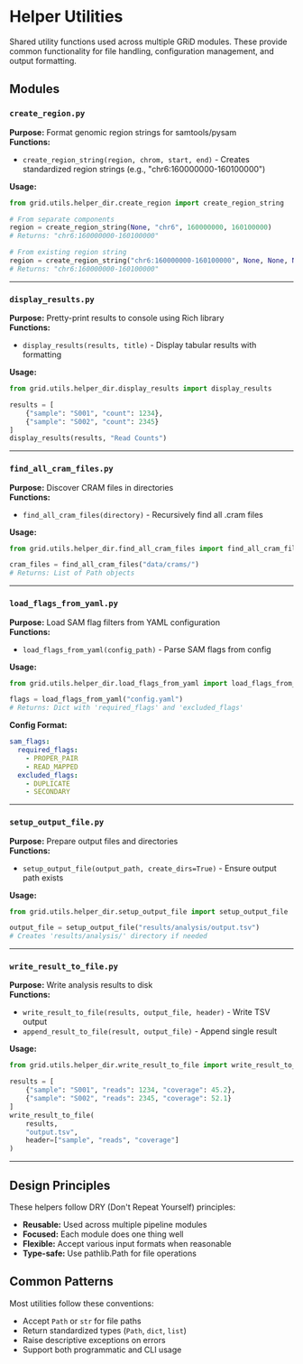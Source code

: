 # Helper Utilities

Shared utility functions used across multiple GRiD modules. These provide common functionality for file handling, configuration management, and output formatting.

## Modules

### `create_region.py`
**Purpose:** Format genomic region strings for samtools/pysam  
**Functions:**
- `create_region_string(region, chrom, start, end)` - Creates standardized region strings (e.g., "chr6:160000000-160100000")

**Usage:**
```python
from grid.utils.helper_dir.create_region import create_region_string

# From separate components
region = create_region_string(None, "chr6", 160000000, 160100000)
# Returns: "chr6:160000000-160100000"

# From existing region string
region = create_region_string("chr6:160000000-160100000", None, None, None)
# Returns: "chr6:160000000-160100000"
```

---

### `display_results.py`
**Purpose:** Pretty-print results to console using Rich library  
**Functions:**
- `display_results(results, title)` - Display tabular results with formatting

**Usage:**
```python
from grid.utils.helper_dir.display_results import display_results

results = [
    {"sample": "S001", "count": 1234},
    {"sample": "S002", "count": 2345}
]
display_results(results, "Read Counts")
```

---

### `find_all_cram_files.py`
**Purpose:** Discover CRAM files in directories  
**Functions:**
- `find_all_cram_files(directory)` - Recursively find all .cram files

**Usage:**
```python
from grid.utils.helper_dir.find_all_cram_files import find_all_cram_files

cram_files = find_all_cram_files("data/crams/")
# Returns: List of Path objects
```

---

### `load_flags_from_yaml.py`
**Purpose:** Load SAM flag filters from YAML configuration  
**Functions:**
- `load_flags_from_yaml(config_path)` - Parse SAM flags from config

**Usage:**
```python
from grid.utils.helper_dir.load_flags_from_yaml import load_flags_from_yaml

flags = load_flags_from_yaml("config.yaml")
# Returns: Dict with 'required_flags' and 'excluded_flags'
```

**Config Format:**
```yaml
sam_flags:
  required_flags:
    - PROPER_PAIR
    - READ_MAPPED
  excluded_flags:
    - DUPLICATE
    - SECONDARY
```

---

### `setup_output_file.py`
**Purpose:** Prepare output files and directories  
**Functions:**
- `setup_output_file(output_path, create_dirs=True)` - Ensure output path exists

**Usage:**
```python
from grid.utils.helper_dir.setup_output_file import setup_output_file

output_file = setup_output_file("results/analysis/output.tsv")
# Creates 'results/analysis/' directory if needed
```

---

### `write_result_to_file.py`
**Purpose:** Write analysis results to disk  
**Functions:**
- `write_result_to_file(results, output_file, header)` - Write TSV output
- `append_result_to_file(result, output_file)` - Append single result

**Usage:**
```python
from grid.utils.helper_dir.write_result_to_file import write_result_to_file

results = [
    {"sample": "S001", "reads": 1234, "coverage": 45.2},
    {"sample": "S002", "reads": 2345, "coverage": 52.1}
]
write_result_to_file(
    results, 
    "output.tsv", 
    header=["sample", "reads", "coverage"]
)
```

---

## Design Principles

These helpers follow DRY (Don't Repeat Yourself) principles:
- **Reusable:** Used across multiple pipeline modules
- **Focused:** Each module does one thing well
- **Flexible:** Accept various input formats when reasonable
- **Type-safe:** Use pathlib.Path for file operations

## Common Patterns

Most utilities follow these conventions:
- Accept `Path` or `str` for file paths
- Return standardized types (`Path`, `dict`, `list`)
- Raise descriptive exceptions on errors
- Support both programmatic and CLI usage